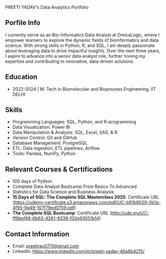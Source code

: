 PREETI YADAV's Data Analytics Portfolio

## Porfile Info
I currently serve as an Bio-Informatics Data Analyst at OmicsLogic, where I empower learners to explore the dynamic fields of bioinformatics and data science. 
With strong skills in Python, R, and SQL, I am deeply passionate about leveraging data to drive impactful insights. Over the next three years, I aspire to advance into a senior data analyst role, further honing my expertise and contributing to innovative, data-driven solutions.

## Education
- 2022-2024 | M. Tech in Biomolecular and Bioprocess Engineering, IIT DELHI

## Skills
- Programming Languages: SQL, Python, and R-programming 		
- Data Visualization: Power BI
- Data Manipulation & Analysis: SQL, Excel, SAS, & R
- Version Control: Git and GitHub
- Database Management: PostgreSQL
- ETL: Data ingestion, ETL pipelines, Airflow
- Tools: Pandas, NumPy, Python

## Relevant Courses & Certifications
- 100 days of Python
- Complete Data Analyst Bootcamp From Basics To Advanced
- Statistics for Data Science and Business Analysis
- **15 Days of SQL: The Complete SQL Masterclass 2025**: Certificate URL (https://udemy-certificate.s3.amazonaws.com/pdf/UC-b61b9029-0b1a-4f95-9a49-107f79ed0759.pdf)
- **The Complete SQL Bootcamp**: Certificate URL (http://ude.my/UC-ff9bef48-6b63-4261-9339-f02e93051b14)

## Contact Information
- Email: preetirao0711@gmail.com
- LinkedIn: https://www.linkedin.com/in/preeti-yadav-46a8b4215/
